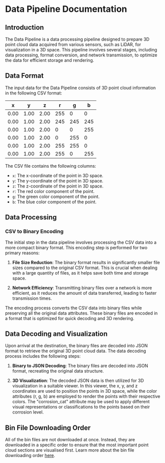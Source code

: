 # Data Pipeline Documentation

## Introduction

The Data Pipeline is a data processing pipeline designed to prepare 3D point cloud data acquired from various sensors, such as LiDAR, for visualization in a 3D space. This pipeline involves several stages, including data processing, format conversion, and network transmission, to optimize the data for efficient storage and rendering.

## Data Format

The input data for the Data Pipeline consists of 3D point cloud information in the following CSV format:

| x    | y    | z    | r   | g   | b   |
| ---- | ---- | ---- | --- | --- | --- |
| 0.00 | 1.00 | 2.00 | 255 | 0   | 0   |
| 0.00 | 1.00 | 2.00 | 245 | 245 | 245 |
| 0.00 | 1.00 | 2.00 | 0   | 0   | 255 |
| 0.00 | 1.00 | 2.00 | 0   | 255 | 0   |
| 0.00 | 1.00 | 2.00 | 255 | 255 | 0   |
| 0.00 | 1.00 | 2.00 | 255 | 0   | 255 |

The CSV file contains the following columns:

- `x`: The x-coordinate of the point in 3D space.
- `y`: The y-coordinate of the point in 3D space.
- `z`: The z-coordinate of the point in 3D space.
- `r`: The red color component of the point.
- `g`: The green color component of the point.
- `b`: The blue color component of the point.

## Data Processing

### CSV to Binary Encoding

The initial step in the data pipeline involves processing the CSV data into a more compact binary format. This encoding step is performed for two primary reasons:

1. **File Size Reduction**: The binary format results in significantly smaller file sizes compared to the original CSV format. This is crucial when dealing with a large quantity of files, as it helps save both time and storage space.

2. **Network Efficiency**: Transmitting binary files over a network is more efficient, as it reduces the amount of data transferred, leading to faster transmission times.

The encoding process converts the CSV data into binary files while preserving all the original data attributes. These binary files are encoded in a format that is optimized for quick decoding and 3D rendering.

## Data Decoding and Visualization

Upon arrival at the destination, the binary files are decoded into JSON format to retrieve the original 3D point cloud data. The data decoding process includes the following steps:

1. **Binary to JSON Decoding**: The binary files are decoded into JSON format, recreating the original data structure.

2. **3D Visualization**: The decoded JSON data is then utilized for 3D visualization in a suitable viewer. In this viewer, the x, y, and z coordinates are used to position the points in 3D space, while the color attributes (r, g, b) are employed to render the points with their respective colors. The "corrosion_cat" attribute may be used to apply different visual representations or classifications to the points based on their corrosion level.

## Bin File Downloading Order

All of the bin files are not downloaded at once. Instead, they are downloaded in a specific order to ensure that the most important point cloud sections are visualised first. Learn more about the bin file downloading order [here](/guide/data/octree-heirarchy.md).

